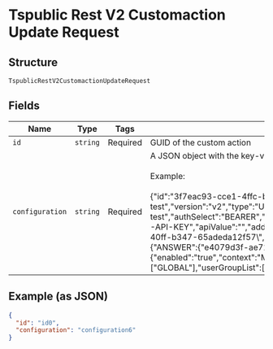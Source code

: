 
# Tspublic Rest V2 Customaction Update Request

## Structure

`TspublicRestV2CustomactionUpdateRequest`

## Fields

| Name | Type | Tags | Description |
|  --- | --- | --- | --- |
| `id` | `string` | Required | GUID of the custom action |
| `configuration` | `string` | Required | A JSON object with the key-value pair of configuration attributes<br><br>Example:<br><br>{"id":"3f7eac93-cce1-4ffc-b7a8-429353edbc6b","name":"unpkg test","version":"v2","type":"URL","detail":{"link":"https://unpkg.com ","function":"unpkg-test","authSelect":"BEARER","authToken":"asdfasadf3q4534534","encodeUser":"","apiKey":"X-API-KEY","apiValue":"","additionalUrlHeaders":"{\\"url_header1\\":{\\"id\\":\\"6a82908c-9328-40ff-b347-65adeda12f57\\",\\"key\\":\\"key1\\",\\"value\\":\\"value1\\"}}"},"actionAssociationMap":{"ANSWER":{"e4079d3f-ae71-4b0a-a70a-f17ecaf157a5":{"enabled":"true","context":"MENU"}}},"context":"NONE","availability":["GLOBAL"],"userGroupList":["d0326b56-ef23-4c8a-8327-a30e99bcc72b"]} |

## Example (as JSON)

```json
{
  "id": "id0",
  "configuration": "configuration6"
}
```

